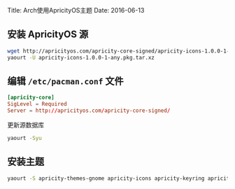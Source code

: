Title: Arch使用ApricityOS主题
Date: 2016-06-13


## 安装 ApricityOS 源

``` bash
wget http://apricityos.com/apricity-core-signed/apricity-icons-1.0.0-1-any.pkg.tar.xz
yaourt -U apricity-icons-1.0.0-1-any.pkg.tar.xz
```

## 编辑 `/etc/pacman.conf` 文件
``` conf
[apricity-core]
SigLevel = Required
Server = http://apricityos.com/apricity-core-signed/
```

更新源数据库

``` bash
yaourt -Syu
```

## 安装主题

``` bash
yaourt -S apricity-themes-gnome apricity-icons apricity-keyring apricity-wallpapers
```
